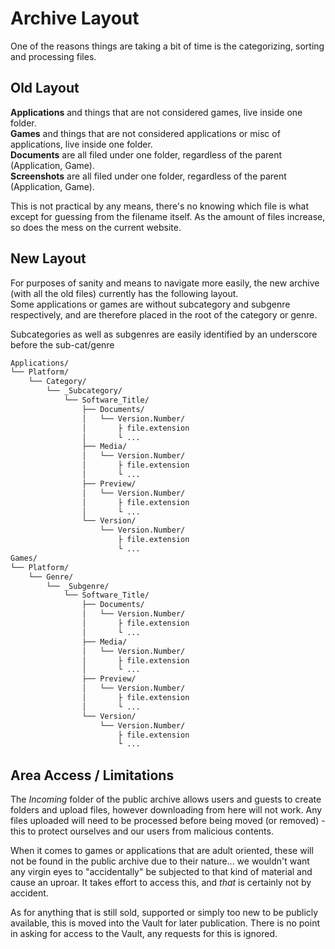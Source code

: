 # Archive Layout
One of the reasons things are taking a bit of time is the categorizing, sorting and processing files.

## Old Layout
**Applications** and things that are not considered games, live inside one folder.  
**Games** and things that are not considered applications or misc of applications, live inside one folder.  
**Documents** are all filed under one folder, regardless of the parent (Application, Game).  
**Screenshots** are all filed under one folder, regardless of the parent (Application, Game).

This is not practical by any means, there's no knowing which file is what except for guessing from the filename itself. As the amount of files increase, so does the mess on the current website.

## New Layout
For purposes of sanity and means to navigate more easily, the new archive (with all the old files) currently has the following layout.  
Some applications or games are without subcategory and subgenre respectively, and are therefore placed in the root of the category or genre.

Subcategories as well as subgenres are easily identified by an underscore before the sub-cat/genre

```bash
Applications/
└── Platform/
    └── Category/
        └── _Subcategory/
            └── Software_Title/
                ├── Documents/
                │   └── Version.Number/
                │       ├ file.extension
                │       └ ...
                ├── Media/
                │   └── Version.Number/
                │       ├ file.extension
                │       └ ...
                ├── Preview/
                │   └── Version.Number/
                │       ├ file.extension
                │       └ ...
                └── Version/
                    └── Version.Number/
                        ├ file.extension
                        └ ...
Games/
└── Platform/
    └── Genre/
        └── _Subgenre/
            └── Software_Title/
                ├── Documents/
                │   └── Version.Number/
                │       ├ file.extension
                │       └ ...
                ├── Media/
                │   └── Version.Number/
                │       ├ file.extension
                │       └ ...
                ├── Preview/
                │   └── Version.Number/
                │       ├ file.extension
                │       └ ...
                └── Version/
                    └── Version.Number/
                        ├ file.extension
                        └ ...
```

## Area Access / Limitations
The *Incoming* folder of the public archive allows users and guests to create folders and upload files, however downloading from here will not work. Any files uploaded will need to be processed before being moved (or removed) - this to protect ourselves and our users from malicious contents.

When it comes to games or applications that are adult oriented, these will not be found in the public archive due to their nature... we wouldn't want any virgin eyes to "accidentally" be subjected to that kind of material and cause an uproar. It takes effort to access this, and *that* is certainly not by accident.

As for anything that is still sold, supported or simply too new to be publicly available, this is moved into the Vault for later publication. There is no point in asking for access to the Vault, any requests for this is ignored.
